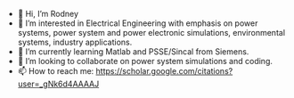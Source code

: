 - 👋 Hi, I’m Rodney
- 👀 I’m interested in Electrical Engineering with emphasis on power systems, power system and power electronic simulations, environmental systems, industry applications.
- 🌱 I’m currently learning Matlab and PSSE/Sincal from Siemens.
- 💞️ I’m looking to collaborate on power system simulations and coding.
- 📫 How to reach me: https://scholar.google.com/citations?user=_gNk6d4AAAAJ

<!---
roditiki/roditiki is a ✨ special ✨ repository because its `README.md` (this file) appears on your GitHub profile.
You can click the Preview link to take a look at your changes.
--->
